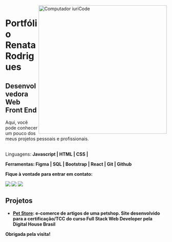 
<img src="https://raw.githubusercontent.com/MicaelliMedeiros/micaellimedeiros/master/image/computer-illustration.png" min-width="400px" max-width="400px" width="400px" align="right" alt="Computador iuriCode">

 
  # Portfólio Renata Rodrigues
  ## **Desenvolvedora Web Front End**
  
  Aqui, você pode conhecer um pouco dos meus projetos pessoais e profissionais.
 <br>
 <br>

  Linguagens: <strong>Javascript | HTML | CSS |

<p align="left">
  Ferramentas: <strong>Figma | SQL | Bootstrap | React | Git | Github</strong>
</p>

<p align="left">
  Fique à vontade para entrar em contato:
</p>

<p align="left">
  <a href="#" alt="Gmail">
  <img src="https://img.shields.io/badge/-Gmail-FF0000?style=flat-square&labelColor=FF0000&logo=gmail&logoColor=white&link=renata.rodsrs@gmail.com" /></a>

  <a href="#" alt="Linkedin">
  <img src="https://img.shields.io/badge/-Linkedin-0e76a8?style=flat-square&logo=Linkedin&logoColor=white&link=https://www.linkedin.com/in/renataaerodrigues/"></a>

  <a href="#" alt="Instagram">
  <img src="https://img.shields.io/badge/-Instagram-DF0174?style=flat-square&labelColor=DF0174&logo=instagram&logoColor=white&link=https://www.instagram.com/renata_rodsrs/"></a>
</p>  

## Projetos

- [Pet Store](URL): e-comerce de artigos de uma petshop. Site desenvolvido para a certificação/TCC do curso Full Stack Web Developer pela Digital House Brasil 
 



Obrigada pela visita!
